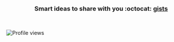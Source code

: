<div align="center">
  <br>
  <h3>Smart ideas to share with you :octocat:  <a href="https://gist.github.com/bullishgopher/" target="__blank"> gists </a></h3>
  <br>
</div>

![Profile views](https://gpvc.arturio.dev/bullishgopher)

<!-- ![codewars](https://www.codewars.com/users/multicall/badges/small) -->
